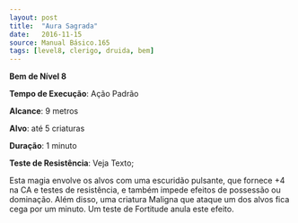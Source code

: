 ```yaml
---
layout: post
title:  "Aura Sagrada"
date:   2016-11-15
source: Manual Básico.165
tags: [level8, clerigo, druida, bem]
---
```


**Bem de Nível 8**

**Tempo de Execução**: Ação Padrão

**Alcance**: 9 metros

**Alvo**: até 5 criaturas

**Duração**: 1 minuto

**Teste de Resistência**: Veja Texto;

Esta magia envolve os alvos com uma escuridão pulsante, que fornece +4 na CA e testes de resistência, e também impede efeitos de possessão ou dominação.
Além disso, uma criatura Maligna que ataque um dos alvos fica cega por um minuto. Um teste de Fortitude anula este efeito.